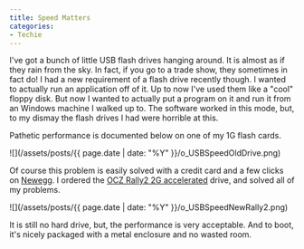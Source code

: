 ```yaml
---
title: Speed Matters
categories:
- Techie
---
```


I've got a bunch of little USB flash drives hanging around. It is almost as if they rain from the sky. In fact, if you go to a trade show, they sometimes in fact do! I had a new requirement of a flash drive recently though. I wanted to actually run an application off of it. Up to now I've used them like a "cool" floppy disk. But now I wanted to actually put a program on it and run it from an Windows machine I walked up to. The software worked in this mode, but, to my dismay the flash drives I had were horrible at this.

Pathetic performance is documented below on one of my 1G flash cards.

![](/assets/posts/{{ page.date | date: "%Y" }}/o_USBSpeedOldDrive.png)

Of course this problem is easily solved with a credit card and a few clicks on [Newegg](http://www.newegg.com/). I ordered the [OCZ Rally2 2G accelerated](http://www.newegg.com/Product/Product.asp?Item=N82E16820227112) drive, and solved all of my problems.

![](/assets/posts/{{ page.date | date: "%Y" }}/o_USBSpeedNewRally2.png)

It is still no hard drive, but, the performance is very acceptable. And to boot, it's nicely packaged with a metal enclosure and no wasted room.
